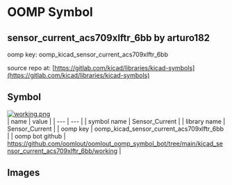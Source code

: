 # OOMP Symbol  
## sensor_current_acs709xlftr_6bb  by arturo182  
  
oomp key: oomp_kicad_sensor_current_acs709xlftr_6bb  
  
source repo at: [https://gitlab.com/kicad/libraries/kicad-symbols](https://gitlab.com/kicad/libraries/kicad-symbols)  
## Symbol  
  
[![working.png](working_600.png)](working.png)  
| name | value | 
| --- | --- | 
| symbol name | Sensor_Current | 
| library name | Sensor_Current | 
| oomp key | oomp_kicad_sensor_current_acs709xlftr_6bb | 
| oomp bot github | https://github.com/oomlout/oomlout_oomp_symbol_bot/tree/main/kicad_sensor_current_acs709xlftr_6bb/working | 
## Images  
